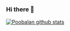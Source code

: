 ### Hi there 👋

<!--
**Poobalan1210/Poobalan1210** is a ✨ _special_ ✨ repository because its `README.md` (this file) appears on your GitHub profile.

Here are some ideas to get you started:

- 🔭 I’m currently working on ...
- 🌱 I’m currently learning ...
- 👯 I’m looking to collaborate on ...
- 🤔 I’m looking for help with ...
- 💬 Ask me about ...
- 📫 How to reach me: ...
- 😄 Pronouns: ...
- ⚡ Fun fact: ...
-->
<a href="https://github.com/div-bargali">
 <img align="center" src="https://github-readme-stats.vercel.app/api?username=Poobalan1210&show_icons=true&theme=light&line_height=27" alt="Poobalan github stats"/>
</a>
